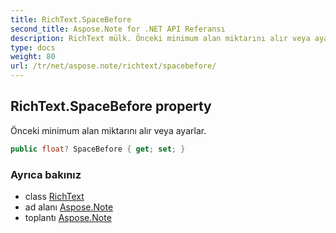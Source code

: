 ```yaml
---
title: RichText.SpaceBefore
second_title: Aspose.Note for .NET API Referansı
description: RichText mülk. Önceki minimum alan miktarını alır veya ayarlar.
type: docs
weight: 80
url: /tr/net/aspose.note/richtext/spacebefore/
---
```

## RichText.SpaceBefore property

Önceki minimum alan miktarını alır veya ayarlar.

```csharp
public float? SpaceBefore { get; set; }
```

### Ayrıca bakınız

* class [RichText](../)
* ad alanı [Aspose.Note](../../richtext/)
* toplantı [Aspose.Note](../../../)


